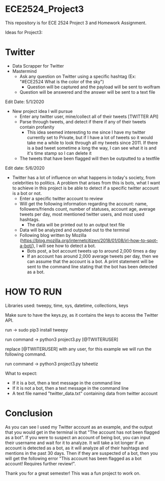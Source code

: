 # ECE2524_Project3
This repository is for ECE 2524 Project 3 and Homework Assignment.

Ideas for Project3:

# Twitter
- Data Scrapper for Twitter
- Mastermind
  - Ask any question on Twitter using a specific hashtag (Ex: "#ECE2524 What is the color of the sky")
    - Question will be captured and the payload will be sent to wolfram
  - Question will be answered and the answer will be sent to a text file
  
Edit Date: 5/1/2020

- New project idea I will pursue
  - Enter any twitter user, mine/collect all of their tweets [TWITTER API]
  - Parse through tweets, and detect if there if any of their tweets contain profanity
    - This idea seemed interesting to me since I have my twitter currently set to Private, but if I have a lot of tweets so it would take me a while to look through all my tweets since 2011. If there is a bad tweet sometime a long the way, I can see what it is and it's time stamp so I can delete it
  - The tweets that have been flagged will then be outputted to a textfile
  
Edit date: 5/6/2020

- Twitter has a lot of influence on what happens in today's society, from celebrities to politics. A problem that arises from this is    bots, what I want to achieve in this project is be able to detect if a specific twitter account is a bot or not. 
  - Enter a specific twitter account to review
  - Will get the following information regarding the account: name, followers/friends count, number of statuses, account age, average tweets per day, most mentioned twitter users, and most used hashtags.
    - The data will be printed out to an output text file
  - Data will be analyzed and outputed out to the terminal
  - Following blog written by Mozilla (https://blog.mozilla.org/internetcitizen/2018/01/08/irl-how-to-spot-a-bot/), I will see how to detect a bot.
    - Bots post, a bot account tweets up to around 2,000 times a day
    - If an account has around 2,000 average tweets per day, then we can assume that the account is a bot. A print statement will be sent to the command line stating that the bot has been detected as a bot.
 
 # HOW TO RUN
 
 Libraries used: tweepy, time, sys, datetime, collections, keys
 
 Make sure to have the keys.py, as it contains the keys to access the Twitter API.
  
 run -> sudo pip3 install tweepy
 
 run command -> python3 project3.py [@TWIITERUSER] 
 
 replace [@TWIITERUSER] with any user, for this example we will run the following command.
 
 run command -> python3 project3.py tsheetiz
 
 What to expect:
  - If it is a bot, then a text message in the command line
  - If it is not a bot, then a text message in the command line
  - A text file named "twitter_data.txt" containing data from twitter account
 
 # Conclusion
 
 As you can see I used my Twitter account as an example, and the output that you would get in the terminal is that "The account has not been flagged as a bot". If you were to suspect an account of being bot, you can input their username and wait for it to analyze. It will take a lot longer if an account is detected as a bot, as it will analyze all of their hashtags and mentions in the past 30 days. Then if they are suspected of a bot, then you will get the following error "This account has been flagged as a bot account! Requires further review!". 
 
 Thank you for a great semester! This was a fun project to work on.
